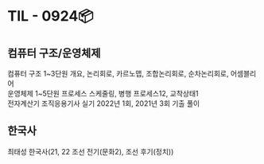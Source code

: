 # TIL - 0924📦

## 컴퓨터 구조\/운영체제  
컴퓨터 구조 1\~3단원 개요, 논리회로, 카르노맵, 조합논리회로, 순차논리회로, 어셈블리어  
운영체제 1\~5단원 프로세스 스케줄링, 병행 프로세스12, 교착상태1  
전자계산기 조직응용기사 실기 2022년 1회, 2021년 3회 기출 풀이  

## 한국사
최태성 한국사(21, 22 조선 전기(문화2), 조선 후기(정치))  
